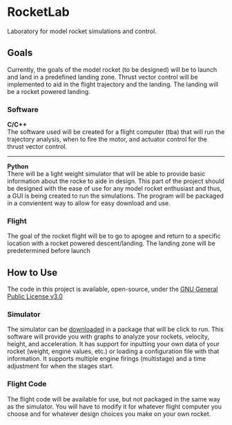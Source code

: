# RocketLab
Laboratory for model rocket simulations and control.  

## Goals
Currently, the goals of the model rocket (to be designed) will be to launch and land in a predefined landing zone. Thrust vector control will be implemented to aid in the flight trajectory and the landing. The landing will be a rocket powered landing. 

### Software
**C/C++**  
The software used will be created for a flight computer (tba) that will run the trajectory analysis, when to fire the motor, and actuator control for the thrust vector control.

----

**Python**  
There will be a light weight simulator that will be able to provide basic information about the rocke to aide in design. This part of the project should be designed with the ease of use for any model rocket enthusiast and thus, a GUI is being created to run the simulations. The program will be packaged in a convientent way to allow for easy download and use.

### Flight
The goal of the rocket flight will be to go to apogee and return to a specific location with a rocket powered descent/landing. The landing zone will be predetermined before launch

## How to Use
The code in this project is available, open-source, under the [GNU General Public License v3.0](https://github.com/A-Hopkins/RocketLab/blob/master/LICENSE)

### Simulator
The simulator can be [downloaded](https://www.github.com/a-hopkins/RocketLab) in a package that will be click to run. This software will provide you with graphs to analyze your rockets, velocity, height, and acceleration. It has support for inputting your own data of your rocket (weight, engine values, etc.) or loading a configuration file with that information. It supports multiple engine firings (multistage) and a time adjustment for when the stages start. 

### Flight Code
The flight code will be available for use, but not packaged in the same way as the simulator. You will have to modify it for whatever flight computer you choose and for whatever design choices you make on your own rocket.

